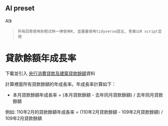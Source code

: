 ## AI preset

AI》
> ```所有回答使用到程式時一律使用R, 並盡量使用tidyverse語法, 答案以R script呈現  ``` 

# 貸款餘額年成長率

下載並引入
[央行消費貸款及建築貸款餘額](https://www.cbc.gov.tw/tw/cp-526-1078-7BD41-1.html)資料

計算裡面所有貸款餘額的年成長率。年成長率計算如下： 

- 本月貸款餘額年成長率 = (本月貸款餘額 - 去年同月貸款餘額) / 去年同月貸款餘額

例如: 110年2月的貸款餘額年成長率 = (110年2月貸款餘額 - 109年2月貸款餘額) / 109年2月貸款餘額

